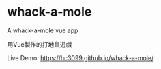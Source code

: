 # whack-a-mole
A whack-a-mole vue app

用Vue製作的打地鼠遊戲

Live Demo: https://hc3099.github.io/whack-a-mole/
